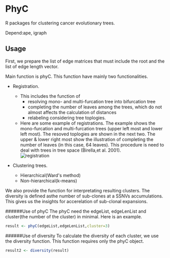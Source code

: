 # PhyC
R packages for clustering cancer evolutionary trees. 

Depend:ape, igraph

## Usage
First, we prepare the list of edge matrices that must include the root and the list of edge length vector.

Main function is phyC. This function have mainly two functionalities. 
* Registration. 
    + This includes the function of 
        + resolving mono- and multi-furcation tree into bifurcation tree
        + completing the number of leaves among the trees, which do not almost affects the calculation of distances
        + relabeling considering tree toplogies.
    - Here are some example of registrations. The example shows the mono-furcation and multi-furcation trees (upper left most and lower left most). The resoved toplogies are shown in the next two. The upper & lower right most show the illustration of completing the number of leaves (in this case, 64 leaves). This procedure is need to deal with trees in tree space (Birella,et al. 2001).   
    ![registration](https://github.com/ymatts/PhyC/blob/master/img/regis_example.jpeg "registration")
    
* Clustering trees.
    + Hierarchical(Ward's method)
    + Non-hierarchical(k-means)

We also provide the function for interpretating resulting clusters. The diversity is defined asthe number of sub-clones at a SSNVs accumulations. This gives us the insights for accerelation of sub-clonal expansions. 

######Use of phyC
The phyC need the edgeList, edgeLenList and cluster(the number of the cluster) in minimal. Here is an example.

```r:phyC.R
result <- phyC(edgeList,edgeLenList,cluster=3)
```

######Use of diversity
To calculate the diversity of each cluster, we use the diversity function. This function requires only the phyC object.

```r:diversity.R
result2 <- diversity(result)
```
